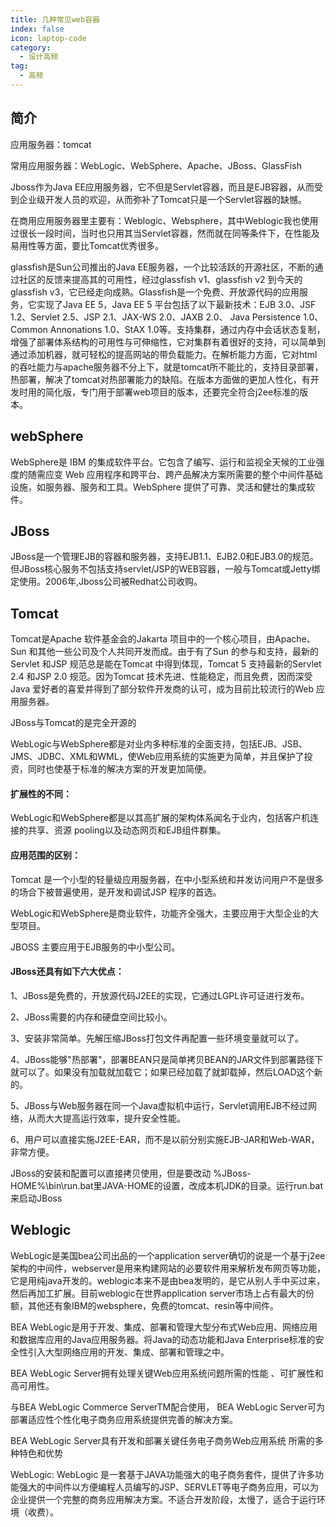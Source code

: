 ```yaml
---
title: 几种常见web容器
index: false
icon: laptop-code
category:
  - 设计高频
tag:
  - 高频
---
```


## 简介

应用服务器：tomcat

常用应用服务器：WebLogic、WebSphere、Apache、JBoss、GlassFish

Jboss作为Java EE应用服务器，它不但是Servlet容器，而且是EJB容器，从而受到企业级开发人员的欢迎，从而弥补了Tomcat只是一个Servlet容器的缺憾。

在商用应用服务器里主要有：Weblogic、Websphere，其中Weblogic我也使用过很长一段时间，当时也只用其当Servlet容器，然而就在同等条件下，在性能及易用性等方面，要比Tomcat优秀很多。

glassfish是Sun公司推出的Java EE服务器，一个比较活跃的开源社区，不断的通过社区的反馈来提高其的可用性，经过glassfish
v1、glassfish v2 到今天的glassfish v3，它已经走向成熟。Glassfish是一个免费、开放源代码的应用服务，它实现了Java EE 5，Java EE 5
平台包括了以下最新技术：EJB 3.0、JSF 1.2、Servlet 2.5、JSP 2.1、JAX-WS 2.0、JAXB 2.0、 Java Persistence 1.0、Common Annonations
1.0、StAX
1.0等。支持集群，通过内存中会话状态复制，增强了部署体系结构的可用性与可伸缩性，它对集群有着很好的支持，可以简单到通过添加机器，就可轻松的提高网站的带负载能力。在解析能力方面，它对html的吞吐能力与apache服务器不分上下，就是tomcat所不能比的，支持目录部署，热部署，解决了tomcat对热部署能力的缺陷。在版本方面做的更加人性化，有开发时用的简化版，专门用于部署web项目的版本，还要完全符合j2ee标准的版本。

## webSphere

WebSphere是 IBM 的集成软件平台。它包含了编写、运行和监视全天候的工业强度的随需应变 Web
应用程序和跨平台、跨产品解决方案所需要的整个中间件基础设施，如服务器、服务和工具。WebSphere 提供了可靠、灵活和健壮的集成软件。

## JBoss

JBoss是一个管理EJB的容器和服务器，支持EJB1.1、EJB2.0和EJB3.0的规范。但JBoss核心服务不包括支持servlet/JSP的WEB容器，一般与Tomcat或Jetty绑定使用。2006年,Jboss公司被Redhat公司收购。

## Tomcat

Tomcat是Apache 软件基金会的Jakarta 项目中的一个核心项目，由Apache、Sun 和其他一些公司及个人共同开发而成。由于有了Sun
的参与和支持，最新的Servlet 和JSP 规范总是能在Tomcat 中得到体现，Tomcat 5 支持最新的Servlet 2.4 和JSP 2.0 规范。因为Tomcat
技术先进、性能稳定，而且免费，因而深受Java 爱好者的喜爱并得到了部分软件开发商的认可，成为目前比较流行的Web 应用服务器。

JBoss与Tomcat的是完全开源的

WebLogic与WebSphere都是对业内多种标准的全面支持，包括EJB、JSB、JMS、JDBC、XML和WML，使Web应用系统的实施更为简单，并且保护了投资，同时也使基于标准的解决方案的开发更加简便。

#### 扩展性的不同：

WebLogic和WebSphere都是以其高扩展的架构体系闻名于业内，包括客户机连接的共享、资源 pooling以及动态网页和EJB组件群集。

#### 应用范围的区别：

Tomcat 是一个小型的轻量级应用服务器，在中小型系统和并发访问用户不是很多的场合下被普遍使用，是开发和调试JSP 程序的首选。

WebLogic和WebSphere是商业软件，功能齐全强大，主要应用于大型企业的大型项目。

JBOSS 主要应用于EJB服务的中小型公司。

#### JBoss还具有如下六大优点：

1、JBoss是免费的，开放源代码J2EE的实现，它通过LGPL许可证进行发布。

2、JBoss需要的内存和硬盘空间比较小。

3、安装非常简单。先解压缩JBoss打包文件再配置一些环境变量就可以了。

4、JBoss能够"热部署"，部署BEAN只是简单拷贝BEAN的JAR文件到部署路径下就可以了。如果没有加载就加载它；如果已经加载了就卸载掉，然后LOAD这个新的。

5、JBoss与Web服务器在同一个Java虚拟机中运行，Servlet调用EJB不经过网络，从而大大提高运行效率，提升安全性能。

6、用户可以直接实施J2EE-EAR，而不是以前分别实施EJB-JAR和Web-WAR，非常方便。

JBoss的安装和配置可以直接拷贝使用，但是要改动 %JBoss-HOME%\bin\run.bat里JAVA-HOME的设置，改成本机JDK的目录。运行run.bat来启动JBoss

## Weblogic

WebLogic是美国bea公司出品的一个application
server确切的说是一个基于j2ee架构的中间件，webserver是用来构建网站的必要软件用来解析发布网页等功能，它是用纯java开发的。weblogic本来不是由bea发明的，是它从别人手中买过来，然后再加工扩展。目前weblogic在世界application
server市场上占有最大的份额，其他还有象IBM的websphere，免费的tomcat、resin等中间件。

BEA WebLogic是用于开发、集成、部署和管理大型分布式Web应用、网络应用和数据库应用的Java应用服务器。将Java的动态功能和Java
Enterprise标准的安全性引入大型网络应用的开发、集成、部署和管理之中。

BEA WebLogic Server拥有处理关键Web应用系统问题所需的性能 、可扩展性和高可用性。

与BEA WebLogic Commerce ServerTM配合使用， BEA WebLogic Server可为部署适应性个性化电子商务应用系统提供完善的解决方案。

BEA WebLogic Server具有开发和部署关键任务电子商务Web应用系统 所需的多种特色和优势

WebLogic: WebLogic
是一套基于JAVA功能强大的电子商务套件，提供了许多功能强大的中间件以方便编程人员编写的JSP、SERVLET等电子商务应用，可以为企业提供一个完整的商务应用解决方案。不适合开发阶段，太慢了，适合于运行环境（收费）。


